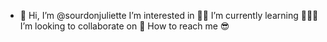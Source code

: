 - 👋 Hi, I’m @sourdonjuliette
I’m interested in 🏃‍♀️
I’m currently learning 🧘🏼‍♀️
I’m looking to collaborate on 💃
How to reach me 😎

<!---
sourdonjuliette/sourdonjuliette is a ✨ special ✨ repository because its `README.md` (this file) appears on your GitHub profile.
You can click the Preview link to take a look at your changes.
--->
